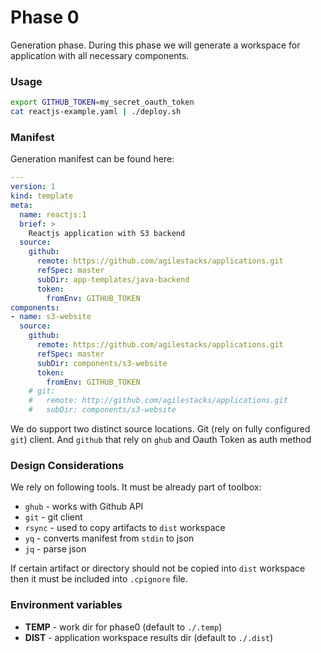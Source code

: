 # Phase 0

Generation phase. During this phase we will generate a workspace for application with all necessary components. 

### Usage
```bash
export GITHUB_TOKEN=my_secret_oauth_token
cat reactjs-example.yaml | ./deploy.sh 
```

### Manifest
Generation manifest can be found here:
```yaml
---
version: 1
kind: template
meta:
  name: reactjs:1
  brief: >
    Reactjs application with S3 backend
  source:
    github:
      remote: https://github.com/agilestacks/applications.git
      refSpec: master
      subDir: app-templates/java-backend
      token:
        fromEnv: GITHUB_TOKEN
components:
- name: s3-website
  source:
    github:
      remote: https://github.com/agilestacks/applications.git
      refSpec: master
      subDir: components/s3-website
      token:
        fromEnv: GITHUB_TOKEN
    # git:
    #   remote: http://github.com/agilestacks/applications.git
    #   subDir: components/s3-website
```

We do support two distinct source locations. Git (rely on fully configured `git`) client. And `github` that rely on `ghub` and Oauth Token as auth method

### Design Considerations

We rely on following tools. It must be already part of toolbox:
- `ghub` - works with Github API
- `git` - git client
- `rsync` - used to copy artifacts to `dist` workspace
- `yq` - converts manifest from `stdin` to json
- `jq` - parse json

If certain artifact or directory should not be copied into `dist` workspace then it must be included into `.cpignore` file.

### Environment variables

- **TEMP** - work dir for phase0 (default to `./.temp`)
- **DIST** - application workspace results dir (default to `./.dist`)
